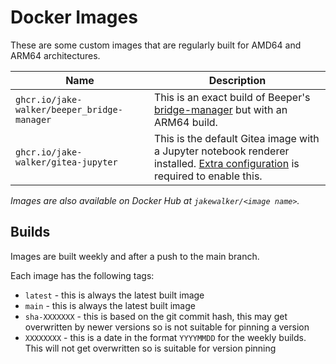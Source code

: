 # Docker Images

These are some custom images that are regularly built for AMD64 and ARM64 architectures.

<!-- generate start -->
| Name | Description |
| --- | --- |
| `ghcr.io/jake-walker/beeper_bridge-manager` | This is an exact build of Beeper's [bridge-manager](https://github.com/beeper/bridge-manager) but with an ARM64 build. |
| `ghcr.io/jake-walker/gitea-jupyter` | This is the default Gitea image with a Jupyter notebook renderer installed. [Extra configuration](https://blog.gitea.com/render-jupyter-notebooks/#configuring-gitea-to-use-the-converter) is required to enable this. |
<!-- generate end -->

_Images are also available on Docker Hub at `jakewalker/<image name>`._

## Builds

Images are built weekly and after a push to the main branch.

Each image has the following tags:
- `latest` - this is always the latest built image
- `main` - this is always the latest built image
- `sha-XXXXXXX` - this is based on the git commit hash, this may get overwritten by newer versions so is not suitable for pinning a version
- `XXXXXXXX` - this is a date in the format `YYYYMMDD` for the weekly builds. This will not get overwritten so is suitable for version pinning
